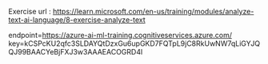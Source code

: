 Exercise url : https://learn.microsoft.com/en-us/training/modules/analyze-text-ai-language/8-exercise-analyze-text

endpoint=https://azure-ai-ml-training.cognitiveservices.azure.com/
key=kCSPcKU2qfc3SLDAYQtDzxGu6upGKD7FQTpL9jC8RkUwNW7qLiGYJQQJ99BAACYeBjFXJ3w3AAAEACOGRD4l
